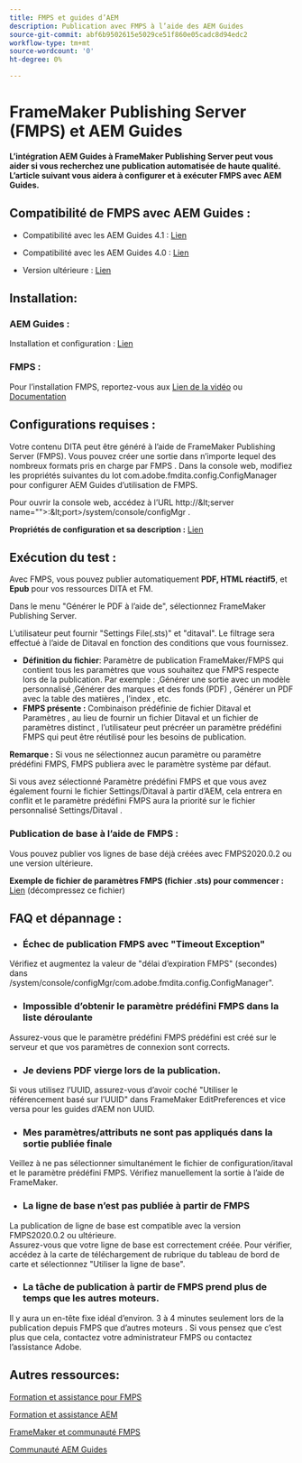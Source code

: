 ```yaml
---
title: FMPS et guides d’AEM
description: Publication avec FMPS à l’aide des AEM Guides
source-git-commit: abf6b9502615e5029ce51f860e05cadc8d94edc2
workflow-type: tm+mt
source-wordcount: '0'
ht-degree: 0%

---
```




# FrameMaker Publishing Server (FMPS) et AEM Guides

**L’intégration AEM Guides à FrameMaker Publishing Server peut vous aider si vous recherchez une publication automatisée de haute qualité.\
L’article suivant vous aidera à configurer et à exécuter FMPS avec AEM Guides.**

## Compatibilité de FMPS avec AEM Guides :

- Compatibilité avec les AEM Guides 4.1 : [Lien](https://experienceleague.adobe.com/docs/experience-manager-guides-learn/tutorials/release-info/release-notes/on-prem-release-notes/release-notes-4.1.html?lang=en/#compatibility-matrix)

- Compatibilité avec les AEM Guides 4.0 : [Lien](https://helpx.adobe.com/xml-documentation-for-experience-manager/release-note/release-notes-xml-documentation-solution-4-0.html/#Compatibility%20matrix)

- Version ultérieure : [Lien](https://experienceleague.adobe.com/docs/experience-manager-guides-learn/tutorials/release-info/latest-release-info.html?lang=en)

## Installation:

### AEM Guides :

Installation et configuration : [Lien](https://helpx.adobe.com/content/dam/help/en/xml-documentation-solution/4-1-2/Adobe-Experience-Manager-Guides_Installation-Configuration-Guide_EN.pdf)

### FMPS :

Pour l’installation FMPS, reportez-vous aux [Lien de la vidéo](https://www.youtube.com/watch?v=2deelyM5VA8&amp;t) ou [Documentation](https://help.adobe.com/en_US/framemaker/server/index.html#t=fmps-user-guide%2Finstall_config_fmps.html%23install_config_fmps&amp;rhtocid=_2)

## Configurations requises :

Votre contenu DITA peut être généré à l’aide de FrameMaker Publishing Server (FMPS). Vous pouvez créer une sortie dans n’importe lequel des nombreux formats pris en charge par FMPS .
Dans la console web, modifiez les propriétés suivantes du lot com.adobe.fmdita.config.ConfigManager pour configurer AEM Guides d’utilisation de FMPS.

Pour ouvrir la console web, accédez à l’URL http://\&lt;server name=&quot;&quot;>:\&lt;port>/system/console/configMgr .

**Propriétés de configuration et sa description :** [Lien](https://helpx.adobe.com/content/dam/help/en/xml-documentation-solution/4-1-2/Adobe-Experience-Manager-Guides_Installation-Configuration-Guide_EN.pdf#page=89)

## Exécution du test :

Avec FMPS, vous pouvez publier automatiquement **PDF, HTML réactif5**, et **Epub** pour vos ressources DITA et FM.

Dans le menu &quot;Générer le PDF à l’aide de&quot;, sélectionnez FrameMaker Publishing Server.

L’utilisateur peut fournir &quot;Settings File(.sts)&quot; et &quot;ditaval&quot;. Le filtrage sera effectué à l’aide de Ditaval en fonction des conditions que vous fournissez.

- **Définition du fichier**: Paramètre de publication FrameMaker/FMPS qui contient tous les paramètres que vous souhaitez que FMPS respecte lors de la publication. Par exemple : ,Générer une sortie avec un modèle personnalisé ,Générer des marques et des fonds (PDF) , Générer un PDF avec la table des matières , l’index , etc.
- **FMPS présente :** Combinaison prédéfinie de fichier Ditaval et Paramètres , au lieu de fournir un fichier Ditaval et un fichier de paramètres distinct , l’utilisateur peut précréer un paramètre prédéfini FMPS qui peut être réutilisé pour les besoins de publication.

**Remarque :**  Si vous ne sélectionnez aucun paramètre ou paramètre prédéfini FMPS, FMPS publiera avec le paramètre système par défaut.

Si vous avez sélectionné Paramètre prédéfini FMPS et que vous avez également fourni le fichier Settings/Ditaval à partir d’AEM, cela entrera en conflit et le paramètre prédéfini FMPS aura la priorité sur le fichier personnalisé Settings/Ditaval .

### Publication de base à l’aide de FMPS :

Vous pouvez publier vos lignes de base déjà créées avec FMPS2020.0.2 ou une version ultérieure.

**Exemple de fichier de paramètres FMPS (fichier .sts) pour commencer :** [Lien](https://acrobat.adobe.com/link/track?uri=urn:aaid:scds:US:ef750752-7a7e-4e51-923e-6b7d9861ed54) (décompressez ce fichier)

## FAQ et dépannage :

- ### Échec de publication FMPS avec &quot;Timeout Exception&quot;

Vérifiez et augmentez la valeur de &quot;délai d’expiration FMPS&quot; (secondes) dans /system/console/configMgr/com.adobe.fmdita.config.ConfigManager&quot;.

- ### Impossible d’obtenir le paramètre prédéfini FMPS dans la liste déroulante

Assurez-vous que le paramètre prédéfini FMPS prédéfini est créé sur le serveur et que vos paramètres de connexion sont corrects.

- ### Je deviens PDF vierge lors de la publication.

Si vous utilisez l’UUID, assurez-vous d’avoir coché &quot;Utiliser le référencement basé sur l’UUID&quot; dans FrameMaker EditPreferences et vice versa pour les guides d’AEM non UUID.

- ### Mes paramètres/attributs ne sont pas appliqués dans la sortie publiée finale

Veillez à ne pas sélectionner simultanément le fichier de configuration/itaval et le paramètre prédéfini FMPS. Vérifiez manuellement la sortie à l’aide de FrameMaker.

- ### La ligne de base n’est pas publiée à partir de FMPS

La publication de ligne de base est compatible avec la version FMPS2020.0.2 ou ultérieure.\
Assurez-vous que votre ligne de base est correctement créée. Pour vérifier, accédez à la carte de téléchargement de rubrique du tableau de bord de carte et sélectionnez &quot;Utiliser la ligne de base&quot;.

- ### La tâche de publication à partir de FMPS prend plus de temps que les autres moteurs.

Il y aura un en-tête fixe idéal d’environ. 3 à 4 minutes seulement lors de la publication depuis FMPS que d’autres moteurs . Si vous pensez que c’est plus que cela, contactez votre administrateur FMPS ou contactez l’assistance Adobe.

## Autres ressources:

[Formation et assistance pour FMPS](https://helpx.adobe.com/support/framemaker-publishing-server.html)

[Formation et assistance AEM](https://helpx.adobe.com/in/support/xml-documentation-for-experience-manager.html)

[FrameMaker et communauté FMPS](https://community.adobe.com/t5/framemaker/ct-p/ct-framemaker?page=1&amp;sort=latest_replies&amp;lang=all&amp;tabid=all)

[Communauté AEM Guides](https://experienceleaguecommunities.adobe.com/t5/experience-manager-guides/ct-p/aem-xml-documentation)
